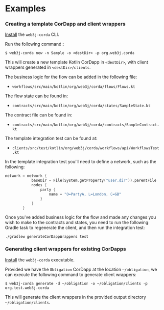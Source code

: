 Examples
========

### Creating a template CorDapp and client wrappers

[Install](quickstart.md) the `web3j-corda` CLI. 

Run the following command :

```shell
$ web3j-corda new -n Sample -o <destDir> -p org.web3j.corda
```

This will create a new template Kotlin CorDapp in `<destDir>`, with client wrappers generated in `<destDir>/clients`.

The business logic for the flow can be added in the following file:

- `workflows/src/main/kotlin/org/web3j/corda/flows/Flows.kt`

The flow state can be found in:

- `contracts/src/main/kotlin/org/web3j/corda/states/SampleState.kt`

The contract file can be found in:

- `contracts/src/main/kotlin/org/web3j/corda/contracts/SampleContract.kt`

The template integration test can be found at:

- `clients/src/test/kotlin/org/web3j/corda/workflows/api/WorkflowsTest.kt`

In the template integration test you'll need to define a network, such as the following:

```kotlin
network = network {
            baseDir = File(System.getProperty("user.dir")).parentFile
            nodes {
                party {
                    name = "O=PartyA, L=London, C=GB"
                }
            }
        }
```

Once you've added business logic for the flow and made any changes you wish to make to the contracts and states, you need to run the following Gradle task to regenerate the client, and then run the integration test:

`./gradlew generateCorDappWrappers test`


### Generating client wrappers for existing CorDapps

[Install](quickstart.md) the `web3j-corda` executable. 

Provided we have the `Obligation` CorDapp at the location `~/obligation`, we can execute the following command to generate client wrappers: 

```shell
$ web3j-corda generate -d ~/obligation -o ~/obligation/clients -p org.test.web3j.corda
```

This will generate the client wrappers in the provided output directory `~/obligation/clients`.

